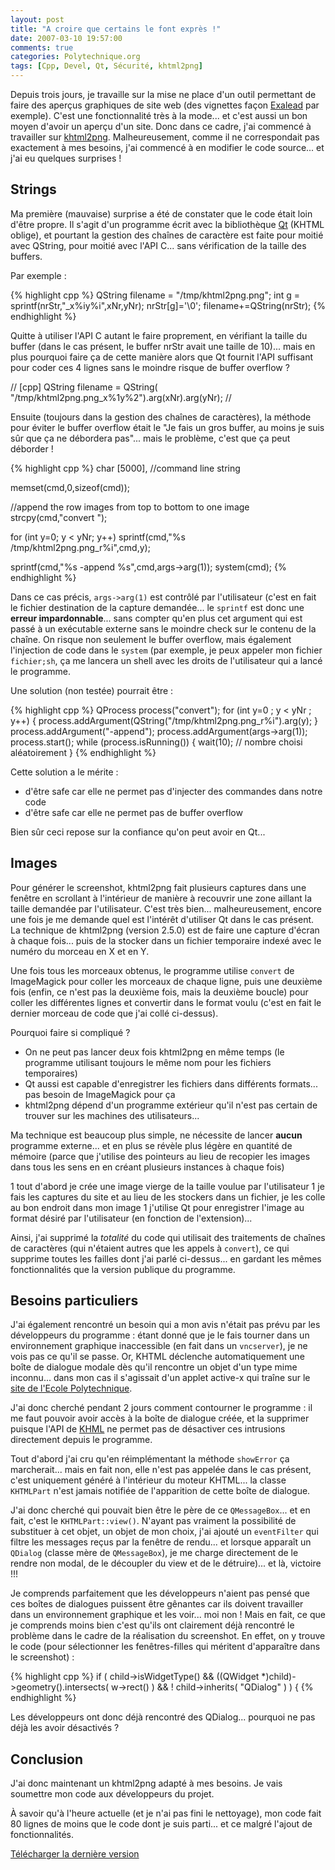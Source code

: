 ```yaml
---
layout: post
title: "A croire que certains le font exprès !"
date: 2007-03-10 19:57:00
comments: true
categories: Polytechnique.org
tags: [Cpp, Devel, Qt, Sécurité, khtml2png]
---
```

Depuis trois jours, je travaille sur la mise ne place d'un outil permettant de faire des aperçus graphiques de site web (des vignettes façon [Exalead](http://www.exalead.fr) par exemple). C'est une fonctionnalité très à la mode... et c'est aussi un bon moyen d'avoir un aperçu d'un site. Donc dans ce cadre, j'ai commencé à travailler sur [khtml2png](http://khtml2png.sourceforge.net). Malheureusement, comme il ne correspondait pas exactement à mes besoins, j'ai commencé à en modifier le code source... et j'ai eu quelques surprises !

<!-- more -->

Strings
-------

Ma première (mauvaise) surprise a été de constater que le code était loin d'être propre. Il s'agit d'un programme écrit avec la bibliothèque [Qt](http://www.trolltech.com/qt) (KHTML oblige), et pourtant la gestion des chaînes de caractère est faite pour moitié avec QString, pour moitié avec l'API C... sans vérification de la taille des buffers.

Par exemple :

{% highlight cpp %}
QString filename = "/tmp/khtml2png.png";
int g = sprintf(nrStr,"_x%iy%i",xNr,yNr);
nrStr[g]='\\0';
filename+=QString(nrStr);
{% endhighlight %}

Quitte à utiliser l'API C autant le faire proprement, en vérifiant la taille du buffer (dans le cas présent, le buffer nrStr avait une taille de 10)... mais en plus pourquoi faire ça de cette manière alors que Qt fournit l'API suffisant pour coder ces 4 lignes sans le moindre risque de buffer overflow ?

//
[cpp]
QString filename = QString( "/tmp/khtml2png.png_x%1y%2").arg(xNr).arg(yNr);
//

Ensuite (toujours dans la gestion des chaînes de caractères), la méthode pour éviter le buffer overflow était le "Je fais un gros buffer, au moins je suis sûr que ça ne débordera pas"... mais le problème, c'est que ça peut déborder !


{% highlight cpp %}
char 	[5000], //command line string

memset(cmd,0,sizeof(cmd));

//append the row images from top to bottom to one image
strcpy(cmd,"convert ");

for (int y=0; y < yNr; y++)
    sprintf(cmd,"%s /tmp/khtml2png.png_r%i",cmd,y);
		
sprintf(cmd,"%s -append %s",cmd,args->arg(1));
system(cmd);
{% endhighlight %}

Dans ce cas précis, `args->arg(1)` est contrôlé par l'utilisateur (c'est en fait le fichier destination de la capture demandée... le `sprintf` est donc une __erreur impardonnable__... sans compter qu'en plus cet argument qui est passé à un exécutable externe sans le moindre check sur le contenu de la chaîne. On risque non seulement le buffer overflow, mais également l'injection de code dans le `system` (par exemple, je peux appeler mon fichier `fichier;sh`, ça me lancera un shell avec les droits de l'utilisateur qui a lancé le programme.

Une solution (non testée) pourrait être :


{% highlight cpp %}
QProcess process("convert");
for (int y=0 ; y < yNr ; y++) {
    process.addArgument(QString("/tmp/khtml2png.png_r%i").arg(y);
}
process.addArgument("-append");
process.addArgument(args->arg(1));
process.start();
while (process.isRunning()) {
    wait(10); // nombre choisi aléatoirement
}
{% endhighlight %}

Cette solution a le mérite :

*   d'être safe car elle ne permet pas d'injecter des commandes dans notre code
*   d'être safe car elle ne permet pas de buffer overflow

Bien sûr ceci repose sur la confiance qu'on peut avoir en Qt...


Images
------

Pour générer le screenshot, khtml2png fait plusieurs captures dans une fenêtre en scrollant à l'intérieur de manière à recouvrir une zone aillant la taille demandée par l'utilisateur. C'est très bien... malheureusement, encore une fois je me demande quel est l'intérêt d'utiliser Qt dans le cas présent. La technique de khtml2png (version 2.5.0) est de faire une capture d'écran à chaque fois... puis de la stocker dans un fichier temporaire indexé avec le numéro du morceau en X et en Y.

Une fois tous les morceaux obtenus, le programme utilise `convert` de ImageMagick pour coller les morceaux de chaque ligne, puis une deuxième fois (enfin, ce n'est pas la deuxième fois, mais la deuxième boucle) pour coller les différentes lignes et convertir dans le format voulu (c'est en fait le dernier morceau de code que j'ai collé ci-dessus).

Pourquoi faire si compliqué ?

*   On ne peut pas lancer deux fois khtml2png en même temps (le programme utilisant toujours le même nom pour les fichiers temporaires)
*   Qt aussi est capable d'enregistrer les fichiers dans différents formats... pas besoin de ImageMagick pour ça
*   khtml2png dépend d'un programme extérieur qu'il n'est pas certain de trouver sur les machines des utilisateurs...

Ma technique est beaucoup plus simple, ne nécessite de lancer __aucun__ programme externe... et en plus se révèle plus légère en quantité de mémoire (parce que j'utilise des pointeurs au lieu de recopier les images dans tous les sens en en créant plusieurs instances à chaque fois)

1   tout d'abord je crée une image vierge de la taille voulue par l'utilisateur
1   je fais les captures du site et au lieu de les stockers dans un fichier, je les colle au bon endroit dans mon image
1   j'utilise Qt pour enregistrer l'image au format désiré par l'utilisateur (en fonction de l'extension)...

Ainsi, j'ai supprimé la _totalité_ du code qui utilisait des traitements de chaînes de caractères (qui n'étaient autres que les appels à `convert`), ce qui supprime toutes les failles dont j'ai parlé ci-dessus... en gardant les mêmes fonctionnalités que la version publique du programme.


Besoins particuliers
--------------------

J'ai également rencontré un besoin qui a mon avis n'était pas prévu par les développeurs du programme : étant donné que je le fais tourner dans un environnement graphique inaccessible (en fait dans un `vncserver`), je ne vois pas ce qu'il se passe. Or, KHTML déclenche automatiquement une boîte de dialogue modale dès qu'il rencontre un objet d'un type mime inconnu... dans mon cas il s'agissait d'un applet active-x qui traîne sur le [site de l'Ecole Polytechnique](http://www.polytechnique.fr).

J'ai donc cherché pendant 2 jours comment contourner le programme : il me faut pouvoir avoir accès à la boîte de dialogue créée, et la supprimer puisque l'API de [KHML](http://api.kde.org/3.1-api/khtml/html/classKHTMLPart.html) ne permet pas de désactiver ces intrusions directement depuis le programme.

Tout d'abord j'ai cru qu'en réimplémentant la méthode `showError` ça marcherait... mais en fait non, elle n'est pas appelée dans le cas présent, c'est uniquement généré à l'intérieur du moteur KHTML... la classe `KHTMLPart` n'est jamais notifiée de l'apparition de cette boîte de dialogue.

J'ai donc cherché qui pouvait bien être le père de ce `QMessageBox`... et en fait, c'est le `KHTMLPart::view()`. N'ayant pas vraiment la possibilité de substituer à cet objet, un objet de mon choix, j'ai ajouté un `eventFilter` qui filtre les messages reçus par la fenêtre de rendu... et lorsque apparaît un `QDialog` (classe mère de `QMessageBox`), je me charge directement de le rendre non modal, de le découpler du view et de le détruire)... et là, victoire !!!

Je comprends parfaitement que les développeurs n'aient pas pensé que ces boîtes de dialogues puissent être gênantes car ils doivent travailler dans un environnement graphique et les voir... moi non ! Mais en fait, ce que je comprends moins bien c'est qu'ils ont clairement déjà rencontré le problème dans le cadre de la réalisation du screenshot. En effet, on y trouve le code (pour sélectionner les fenêtres-filles qui méritent d'apparaître dans le screenshot) :


{% highlight cpp %}
if ( child->isWidgetType() &&
    ((QWidget *)child)->geometry().intersects( w->rect() ) &&
    ! child->inherits( "QDialog" ) ) {
{% endhighlight %}

Les développeurs ont donc déjà rencontré des QDialog... pourquoi ne pas déjà les avoir désactivés ?


Conclusion
----------

J'ai donc maintenant un khtml2png adapté à mes besoins. Je vais soumettre mon code aux développeurs du projet.

À savoir qu'à l'heure actuelle (et je n'ai pas fini le nettoyage), mon code fait 80 lignes de moins que le code dont je suis parti... et ce malgré l'ajout de fonctionnalités.

[Télécharger la dernière version](/mind/public/khtml2png/khtml2png-fru-last.tar.bz2)
